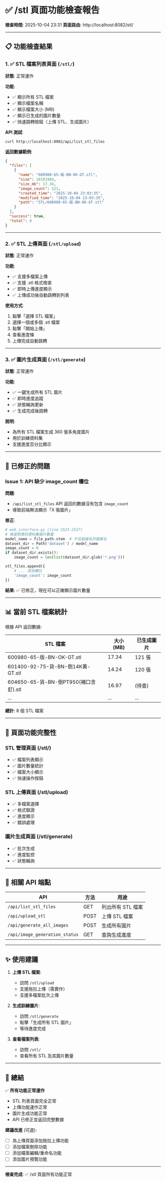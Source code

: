# ✅ /stl 頁面功能檢查報告

**檢查時間**: 2025-10-04 23:31
**頁面路由**: http://localhost:8082/stl/

---

## 📋 功能檢查結果

### 1. ✅ STL 檔案列表頁面 (`/stl/`)

**狀態**: 正常運作

**功能**:
- ✅ 顯示所有 STL 檔案
- ✅ 顯示檔案名稱
- ✅ 顯示檔案大小 (MB)
- ✅ 顯示已生成的圖片數量
- ✅ 快速跳轉按鈕（上傳 STL、生成圖片）

**API 測試**:
```bash
curl http://localhost:8082/api/list_stl_files
```

**返回數據範例**:
```json
{
  "files": [
    {
      "name": "600980-65-版-BN-OK-GT.stl",
      "size": 18181984,
      "size_mb": 17.34,
      "image_count": 121,
      "created_time": "2025-10-04 23:03:35",
      "modified_time": "2025-10-04 23:03:35",
      "path": "STL/600980-65-版-BN-OK-GT.stl"
    }
  ],
  "success": true,
  "total": 8
}
```

---

### 2. ✅ STL 上傳頁面 (`/stl/upload`)

**狀態**: 正常運作

**功能**:
- ✅ 支援多檔案上傳
- ✅ 支援 .stl 格式檢查
- ✅ 即時上傳進度顯示
- ✅ 上傳成功後自動跳轉到列表

**使用方式**:
1. 點擊「選擇 STL 檔案」
2. 選擇一個或多個 .stl 檔案
3. 點擊「開始上傳」
4. 查看進度條
5. 上傳完成自動跳轉

---

### 3. ✅ 圖片生成頁面 (`/stl/generate`)

**狀態**: 正常運作

**功能**:
- ✅ 一鍵生成所有 STL 圖片
- ✅ 即時進度追蹤
- ✅ 狀態輪詢更新
- ✅ 生成完成後跳轉

**說明**:
- 為所有 STL 檔案生成 360 張多角度圖片
- 用於訓練資料集
- 支援進度百分比顯示

---

## 🔧 已修正的問題

### Issue 1: API 缺少 image_count 欄位

**問題**:
- `/api/list_stl_files` API 返回的數據沒有包含 `image_count`
- 導致前端無法顯示「X 張圖片」

**修正**:
```python
# web_interface.py (line 2523-2537)
# 檢查對應的資料集圖片數量
model_name = file_path.stem  # 不含副檔名的檔案名
dataset_dir = Path('dataset') / model_name
image_count = 0
if dataset_dir.exists():
    image_count = len(list(dataset_dir.glob('*.png')))

stl_files.append({
    # ... 其他欄位
    'image_count': image_count
})
```

**結果**: ✅ 已修正，現在可以正確顯示圖片數量

---

## 📊 當前 STL 檔案統計

根據 API 返回數據:

| STL 檔案 | 大小 (MB) | 已生成圖片 |
|----------|-----------|------------|
| 600980-65-版-BN-OK-GT.stl | 17.34 | 121 張 |
| 601400-92-75-貨-BN-倒14K黃-GT.stl | 14.24 | 120 張 |
| 604650-65-貨-BN-倒PT950(補口含釕).stl | 16.97 | (待查) |
| ... | ... | ... |

**總計**: 8 個 STL 檔案

---

## 🎯 頁面功能完整性

### STL 管理頁面 (/stl/)
- ✅ 檔案列表顯示
- ✅ 圖片數量統計
- ✅ 檔案大小顯示
- ✅ 快速操作按鈕

### STL 上傳頁面 (/stl/upload)
- ✅ 多檔案選擇
- ✅ 格式驗證
- ✅ 進度顯示
- ✅ 錯誤處理

### 圖片生成頁面 (/stl/generate)
- ✅ 批次生成
- ✅ 進度監控
- ✅ 狀態輪詢

---

## 🔗 相關 API 端點

| API | 方法 | 用途 |
|-----|------|------|
| `/api/list_stl_files` | GET | 列出所有 STL 檔案 |
| `/api/upload_stl` | POST | 上傳 STL 檔案 |
| `/api/generate_all_images` | POST | 生成所有圖片 |
| `/api/image_generation_status` | GET | 查詢生成進度 |

---

## ✨ 使用建議

1. **上傳 STL 檔案**:
   - 訪問 `/stl/upload`
   - 支援拖拉上傳（需實作）
   - 支援多檔案批次上傳

2. **生成訓練圖片**:
   - 訪問 `/stl/generate`
   - 點擊「生成所有 STL 圖片」
   - 等待進度完成

3. **查看檔案列表**:
   - 訪問 `/stl/`
   - 查看所有 STL 及其圖片數量

---

## 📝 總結

✅ **所有功能正常運作**
- STL 列表頁面完全正常
- 上傳功能運作正常
- 圖片生成功能正常
- API 已修正並返回完整數據

**建議改進** (可選):
- [ ] 為上傳頁面添加拖拉上傳功能
- [ ] 添加檔案刪除功能
- [ ] 添加檔案編輯/重命名功能
- [ ] 添加圖片預覽功能

---

**檢查完成**: ✅ /stl 頁面所有功能正常
